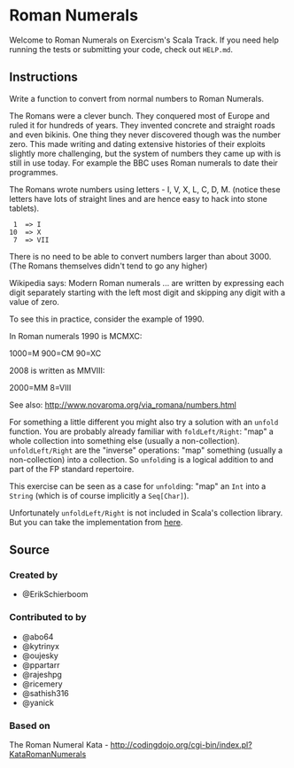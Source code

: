 # Roman Numerals

Welcome to Roman Numerals on Exercism's Scala Track.
If you need help running the tests or submitting your code, check out `HELP.md`.

## Instructions

Write a function to convert from normal numbers to Roman Numerals.

The Romans were a clever bunch. They conquered most of Europe and ruled
it for hundreds of years. They invented concrete and straight roads and
even bikinis. One thing they never discovered though was the number
zero. This made writing and dating extensive histories of their exploits
slightly more challenging, but the system of numbers they came up with
is still in use today. For example the BBC uses Roman numerals to date
their programmes.

The Romans wrote numbers using letters - I, V, X, L, C, D, M. (notice
these letters have lots of straight lines and are hence easy to hack
into stone tablets).

```text
 1  => I
10  => X
 7  => VII
```

There is no need to be able to convert numbers larger than about 3000.
(The Romans themselves didn't tend to go any higher)

Wikipedia says: Modern Roman numerals ... are written by expressing each
digit separately starting with the left most digit and skipping any
digit with a value of zero.

To see this in practice, consider the example of 1990.

In Roman numerals 1990 is MCMXC:

1000=M
900=CM
90=XC

2008 is written as MMVIII:

2000=MM
8=VIII

See also: http://www.novaroma.org/via_romana/numbers.html

For something a little different you might also try a solution with an `unfold` function.
You are probably already familiar with `foldLeft/Right`: "map" a whole collection into something else (usually a non-collection).
`unfoldLeft/Right` are the "inverse" operations: "map" something (usually a non-collection) into a collection.
So `unfold`ing is a logical addition to and part of the FP standard repertoire.

This exercise can be seen as a case for `unfold`ing: "map" an `Int` into a `String` (which is of course implicitly a `Seq[Char]`).

Unfortunately `unfoldLeft/Right` is not included in Scala's collection library.
But you can take the implementation from [here](http://daily-scala.blogspot.de/2009/09/unfoldleft-and-right.html).

## Source

### Created by

- @ErikSchierboom

### Contributed to by

- @abo64
- @kytrinyx
- @oujesky
- @ppartarr
- @rajeshpg
- @ricemery
- @sathish316
- @yanick

### Based on

The Roman Numeral Kata - http://codingdojo.org/cgi-bin/index.pl?KataRomanNumerals